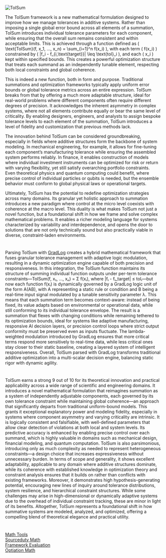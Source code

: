 ![TolSum](https://github.com/user-attachments/assets/8c176892-f0b2-4e57-927a-92b3d62aa51a)

The TolSum framework is a new mathematical formulation designed to improve how we manage tolerances in additive systems. Rather than imposing a single global error bound across all elements of a summation, TolSum introduces individual tolerance parameters for each component, while ensuring that the overall sum remains consistent and within acceptable limits. This is achieved through a function defined as \( \text{TolSum}(f, x_1, ..., x_n) = \sum_{i=1}^n f(x_i) \), with each term \( f(x_i) \) constrained by \( |f_i - f_{i,\text{target}}| \leq \text{tol}_i \), and each \( x_i \) kept within specified bounds. This creates a powerful optimization structure that treats each summand as an independently tunable element, respecting both local constraints and global coherence.

This is indeed a new function, both in form and purpose. Traditional summations and optimization frameworks typically apply uniform error bounds or global tolerance metrics across an entire expression. TolSum breaks from that by offering a much more adaptable structure, ideal for real-world problems where different components often require different degrees of precision. It acknowledges the inherent asymmetry in complex systems, where not all elements contribute equally or bear the same level of criticality. By enabling designers, engineers, and analysts to assign bespoke tolerance levels to each element of the summation, TolSum introduces a level of fidelity and customization that previous methods lack.

The innovation behind TolSum can be considered groundbreaking, especially in fields where additive structures form the backbone of system modeling. In mechanical engineering, for example, it allows for fine-tuning each component’s manufacturing tolerance while ensuring the assembled system performs reliably. In finance, it enables construction of models where individual investment instruments can be optimized for risk or return with varying flexibility, yet still satisfy overarching portfolio constraints. Even theoretical physics and quantum computing could benefit, where precise control of individual particles or qubits is needed, but the ensemble behavior must conform to global physical laws or operational targets.

Ultimately, TolSum has the potential to redefine optimization strategies across many domains. Its granular yet holistic approach to summation introduces a new paradigm where control at the micro level coexists with coherence at the macro level. This duality is what makes TolSum not just a novel function, but a foundational shift in how we frame and solve complex mathematical problems. It enables a richer modeling language for systems characterized by variability and interdependence, and opens the door to solutions that are not only technically sound but also practically viable in diverse, constraint-laden environments.

#

Parsing TolSum with [GradLog](https://github.com/sourceduty/GradLog) creates a hybrid mathematical framework that fuses granular tolerance management with adaptive logic modulation, resulting in a dynamic optimization engine capable of both precision and responsiveness. In this integration, the TolSum function maintains its structure of summing individual function outputs under per-term tolerance constraints—TolSum(f, x₁, ..., xₙ) = Σ f(xᵢ), where |fᵢ - fᵢ_target| ≤ tolᵢ—but now each function f(xᵢ) is dynamically governed by a GradLog logic unit of the form A(AB), with A representing a static rule or condition and B being a real-time input signal modulated by a tunable sensitivity parameter λ. This means that each summation term becomes context-aware: instead of being fixed, its value adapts based on environmental or operational data, while still conforming to its individual tolerance envelope. The result is a summation that flexes with changing conditions while remaining tethered to its optimization bounds, ideal for systems like adaptive manufacturing, responsive AI decision layers, or precision control loops where strict output conformity must be preserved even as inputs fluctuate. The lambda-weighted modulation introduced by GradLog ensures that more critical terms respond more sensitively to real-time data, while less critical ones stay closer to their static baseline, creating a layered system of intelligent responsiveness. Overall, TolSum parsed with GradLog transforms traditional additive optimization into a multi-scalar decision engine, balancing static rigor with dynamic agility.

#

TolSum earns a strong 9 out of 10 for its theoretical innovation and practical applicability across a wide range of scientific and engineering domains. It introduces a novel mathematical formulation that reimagines summation as a system of independently adjustable components, each governed by its own tolerance constraint while maintaining global coherence—an approach that significantly departs from traditional uniform-bound models. This grants it exceptional explanatory power and modeling fidelity, especially in systems where component asymmetry and varying criticality are intrinsic. It is logically consistent and falsifiable, with well-defined parameters that allow clear detection of violations at both local and system levels. Its predictive accuracy is enhanced by enabling precise control over each summand, which is highly valuable in domains such as mechanical design, financial modeling, and quantum computation. TolSum is also parsimonious, introducing only as much complexity as needed to represent heterogeneous constraints—a design choice that increases expressiveness without unnecessary burden. In terms of scope and generality, it shows excellent adaptability, applicable to any domain where additive structures dominate, while its coherence with established knowledge in optimization theory and constraint analysis ensures that it builds on rather than conflicts with existing frameworks. Moreover, it demonstrates high hypothesis-generating potential, encouraging new lines of inquiry around tolerance distributions, system resilience, and hierarchical constraint structures. While some challenges may arise in high-dimensional or dynamically adaptive systems due to the overhead of individual constraint tracking, these are minor in light of its benefits. Altogether, TolSum represents a foundational shift in how summative systems are modeled, analyzed, and optimized, offering a compelling blend of theoretical elegance and practical utility.

#

[Math Tools](https://github.com/sourceduty/Math_Tools)
<br>
[Sourceduty Math](https://chatgpt.com/g/g-67cc981656b8819196c22b67c9fbbb8c-sourceduty-math)
<br>
[Framework Evaluation](https://chatgpt.com/g/g-681ebe9b7db08191bf671555291e492a-framework-evaluation)
<br>
[Optiation Math](https://github.com/sourceduty/Optimation_Math)
